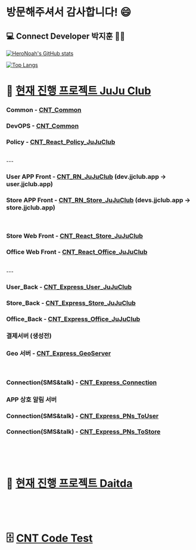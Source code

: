 # 방문해주셔서 감사합니다! 😄  

## :computer: Connect Developer 박지훈 👨‍💻
[![HeroNoah's GitHub stats](https://github-readme-stats.vercel.app/api?username=heronoah&count_private=true&show_icons=true)](https://github.com/HeroNoah/heronoah)

[![Top Langs](https://github-readme-stats.vercel.app/api/top-langs/?username=heronoah&layout=compact&count_private=true&show_icons=true)](https://github.com/HeroNoah/heronoah)






# :beer: [현재 진행 프로젝트 JuJu Club](https://github.com/users/HeroNoah/projects/7)

### Common - [CNT_Common](https://github.com/HeroNoah/CNT_Common)
### DevOPS - [CNT_Common](https://github.com/HeroNoah/CNT_DevOPS)
### Policy - [CNT_React_Policy_JuJuClub](https://github.com/HeroNoah/CNT_React_Policy_JuJuClub)
<br />
---

### User APP Front - [CNT_RN_JuJuClub](https://github.com/HeroNoah/CNT_RN_JuJuClub) (dev.jjclub.app → user.jjclub.app)
### Store APP Front - [CNT_RN_Store_JuJuClub](https://github.com/HeroNoah/CNT_RN_Store_JuJuClub) (devs.jjclub.app → store.jjclub.app)
<br />

### Store Web Front - [CNT_React_Store_JuJuClub](https://github.com/HeroNoah/CNT_React_Store_JuJuClub)
### Office Web Front - [CNT_React_Office_JuJuClub](https://github.com/HeroNoah/CNT_React_Office_JuJuClub) 
<br />
---

### User_Back - [CNT_Express_User_JuJuClub](https://github.com/HeroNoah/CNT_Express_User_JuJuClub)
### Store_Back - [CNT_Express_Store_JuJuClub](https://github.com/HeroNoah/CNT_Express_Store_JuJuClub)
### Office_Back - [CNT_Express_Office_JuJuClub](https://github.com/HeroNoah/CNT_Express_Office_JuJuClub)
### 결제서버 (생성전)
### Geo 서버 - [CNT_Express_GeoServer](https://github.com/HeroNoah/CNT_Express_GeoServer)
<br />

### Connection(SMS&talk) - [CNT_Express_Connection](https://github.com/HeroNoah/CNT_Express_Connection)
### APP 상호 알림 서버
### Connection(SMS&talk) - [CNT_Express_PNs_ToUser](https://github.com/HeroNoah/CNT_Express_PNs_ToUser)
### Connection(SMS&talk) - [CNT_Express_PNs_ToStore](https://github.com/HeroNoah/CNT_Express_PNs_ToUser)
<br />
<br />
<br />

# :office: [현재 진행 프로젝트 Daitda](https://github.com/users/HeroNoah/projects/5)
<br />
<br />
<br />

# :file_cabinet: [CNT Code Test](https://github.com/users/HeroNoah/projects/8)
